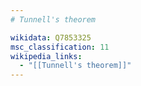 ```yaml
---
# Tunnell's theorem

wikidata: Q7853325
msc_classification: 11
wikipedia_links:
  - "[[Tunnell's theorem]]"
---
```

